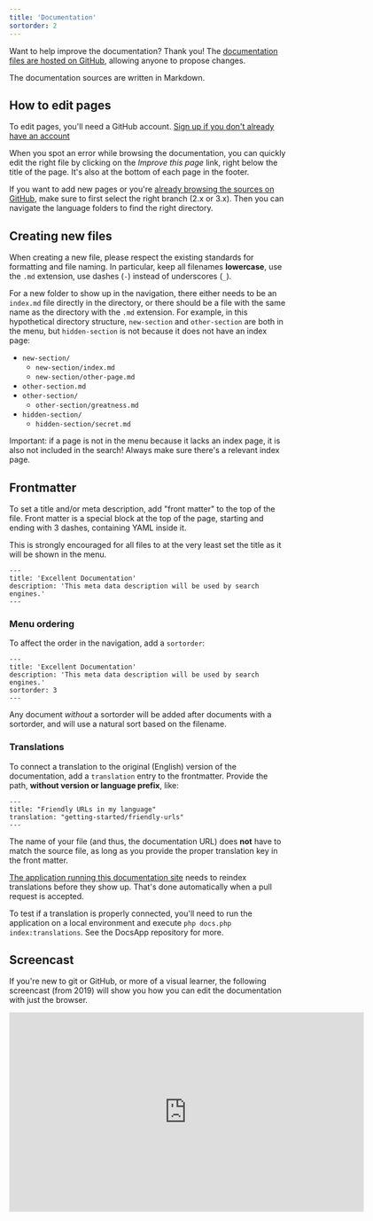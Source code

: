 ```yaml
---
title: 'Documentation'
sortorder: 2
---
```


Want to help improve the documentation? Thank you! The [documentation files are hosted on GitHub](https://github.com/modxorg/Docs), allowing anyone to propose changes. 

The documentation sources are written in Markdown.

## How to edit pages

To edit pages, you'll need a GitHub account. [Sign up if you don't already have an account](https://github.com/)

When you spot an error while browsing the documentation, you can quickly edit the right file by clicking on the _Improve this page_ link, right below the title of the page. It's also at the bottom of each page in the footer.

If you want to add new pages or you're [already browsing the sources on GitHub](https://github.com/modxorg/Docs), make sure to first select the right branch (2.x or 3.x). Then you can navigate the language folders to find the right directory.

## Creating new files

When creating a new file, please respect the existing standards for formatting and file naming. In particular, keep all filenames **lowercase**, use the `.md` extension, use dashes (`-`) instead of underscores (`_`).

For a new folder to show up in the navigation, there either needs to be an `index.md` file directly in the directory, or there should be a file with the same name as the directory with the `.md` extension. For example, in this hypothetical directory structure, `new-section` and `other-section` are both in the menu, but `hidden-section` is not because it does not have an index page:

- `new-section/`
    - `new-section/index.md`
    - `new-section/other-page.md`
- `other-section.md`
- `other-section/`
    - `other-section/greatness.md`
- `hidden-section/`
    - `hidden-section/secret.md`
    
Important: if a page is not in the menu because it lacks an index page, it is also not included in the search! Always make sure there's a relevant index page.

## Frontmatter

To set a title and/or meta description, add "front matter" to the top of the file. Front matter is a special block at the top of the page, starting and ending with 3 dashes, containing YAML inside it.

This is strongly encouraged for all files to at the very least set the title as it will be shown in the menu.

``` plain
---
title: 'Excellent Documentation'
description: 'This meta data description will be used by search engines.'
---
```

### Menu ordering

To affect the order in the navigation, add a `sortorder`: 

``` plain
---
title: 'Excellent Documentation'
description: 'This meta data description will be used by search engines.'
sortorder: 3
---
```

Any document _without_ a sortorder will be added after documents with a sortorder, and will use a natural sort based on the filename.

### Translations

To connect a translation to the original (English) version of the documentation, add a `translation` entry to the frontmatter. Provide the path, **without version or language prefix**, like:

``` plain
---
title: "Friendly URLs in my language"
translation: "getting-started/friendly-urls"
---
```

The name of your file (and thus, the documentation URL) does **not** have to match the source file, as long as you provide the proper translation key in the front matter.

[The application running this documentation site](https://github.com/modxorg/DocsApp) needs to reindex translations before they show up. That's done automatically when a pull request is accepted. 

To test if a translation is properly connected, you'll need to run the application on a local environment and execute `php docs.php index:translations`. See the DocsApp repository for more.

## Screencast

If you're new to git or GitHub, or more of a visual learner, the following screencast (from 2019) will show you how you can edit the documentation with just the browser.

<iframe sandbox="allow-same-origin allow-forms allow-popups allow-scripts" src="https://player.vimeo.com/video/330122657?byline=0" width="640" height="360" frameborder="0" allow="autoplay; fullscreen" allowfullscreen></iframe>
